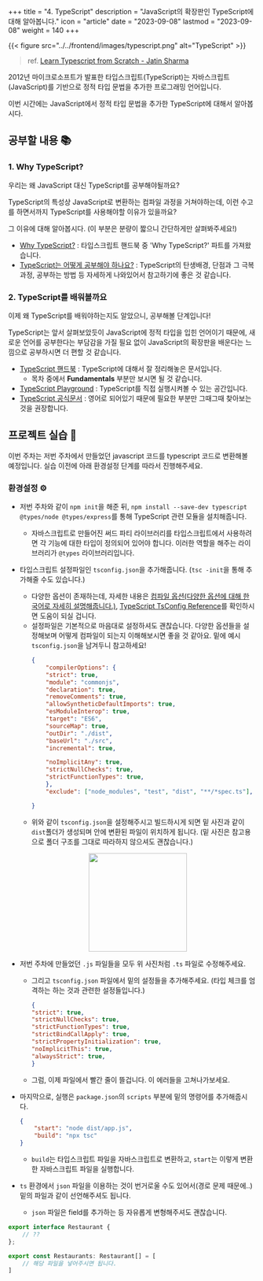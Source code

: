 +++
title = "4. TypeScript"
description = "JavaScript의 확장판인 TypeScript에 대해 알아봅니다."
icon = "article"
date = "2023-09-08"
lastmod = "2023-09-08"
weight = 140
+++

<!-- TODO: update `date` and `lastmod` -->

{{< figure src="../../frontend/images/typescript.png" alt="TypeScript" >}}

> ref. [Learn Typescript from Scratch - Jatin Sharma](https://j471n.in/blogs/ts)

2012년 마이크로소프트가 발표한 타입스크립트(TypeScript)는 자바스크립트(JavaScript)를 기반으로 정적 타입 문법을 추가한 프로그래밍 언어입니다. 

이번 시간에는 JavaScript에서 정적 타입 문법을 추가한 TypeScript에 대해서 알아봅시다.

## 공부할 내용 📚

### 1. Why TypeScript?

우리는 왜 JavaScript 대신 TypeScript를 공부해야될까요? 

TypeScript의 특성상 JavaScript로 변환하는 컴파일 과정을 거쳐야하는데, 이런 수고를 하면서까지 TypeScript를 사용해야할 이유가 있을까요?

그 이유에 대해 알아봅시다. (이 부분은 분량이 짧으니 간단하게만 살펴봐주세요!)

- [Why TypeScript?](https://joshua1988.github.io/ts/why-ts.html) : 타입스크립트 핸드북 중 'Why TypeScript?' 파트를 가져왔습니다. 
- [TypeScript는 어떻게 공부해야 하나요?](https://yozm.wishket.com/magazine/detail/1376/) : TypeScript의 탄생배경, 단점과 그 극복과정, 공부하는 방법 등 자세하게 나와있어서 참고하기에 좋은 것 같습니다.

### 2. TypeScript를 배워볼까요

이제 왜 TypeScript를 배워야하는지도 알았으니, 공부해볼 단계입니다!
 
TypeScript는 앞서 살펴보았듯이 JavaScript에 정적 타입을 입힌 언어이기 때문에, 새로운 언어를 공부한다는 부담감을 가질 필요 없이 JavaScript의 확장판을 배운다는 느낌으로 공부하시면 더 편할 것 같습니다.

- [TypeScript 핸드북](https://joshua1988.github.io/ts/) : TypeScript에 대해서 잘 정리해놓은 문서입니다. 
    - 목차 중에서 **Fundamentals** 부분만 보시면 될 것 같습니다.
- [TypeScript Playground](https://www.typescriptlang.org/play) : TypeScript를 직접 실행시켜볼 수 있는 공간입니다.
- [TypeScript 공식문서](https://www.typescriptlang.org/docs/handbook/utility-types.html) : 영어로 되어있기 때문에 필요한 부분만 그때그때 찾아보는 것을 권장합니다.

## 프로젝트 실습 🎈

이번 주차는 저번 주차에서 만들었던 javascript 코드를 typescript 코드로 변환해볼 예정입니다. 실습 이전에 아래 환경설정 단계를 따라서 진행해주세요.

### 환경설정 ⚙️
- 저번 주차와 같이 `npm init`을 해준 뒤, `npm install --save-dev typescript @types/node @types/express`를 통해 TypeScript 관련 모듈을 설치해줍니다.
    - 자바스크립트로 만들어진 써드 파티 라이브러리를 타입스크립트에서 사용하려면 각 기능에 대한 타입이 정의되어 있어야 합니다. 이러한 역할을 해주는 라이브러리가 `@types` 라이브러리입니다.
- 타입스크립트 설정파일인 `tsconfig.json`을 추가해줍니다. (`tsc -init`을 통해 추가해줄 수도 있습니다.)
    - 다양한 옵션이 존재하는데, 자세한 내용은 [컴파일 옵션(다양한 옵션에 대해 한국어로 자세히 설명해줍니다.)](https://yamoo9.gitbook.io/typescript/cli-env/tsconfig), [TypeScript TsConfig Reference](https://www.typescriptlang.org/tsconfig)를 확인하시면 도움이 되실 겁니다.
    - 설정파일은 기본적으로 마음대로 설정하셔도 괜찮습니다. 다양한 옵션들을 설정해보며 어떻게 컴파일이 되는지 이해해보시면 좋을 것 같아요. 밑에 예시 `tsconfig.json`을 남겨두니 참고하세요!
        ```json
        {
            "compilerOptions": {
            "strict": true,
            "module": "commonjs",
            "declaration": true,
            "removeComments": true,
            "allowSyntheticDefaultImports": true,
            "esModuleInterop": true,
            "target": "ES6",
            "sourceMap": true,
            "outDir": "./dist",
            "baseUrl": "./src",
            "incremental": true,

            "noImplicitAny": true, 
            "strictNullChecks": true, 
            "strictFunctionTypes": true,
            },
            "exclude": ["node_modules", "test", "dist", "**/*spec.ts"],

        }
        ```
    - 위와 같이 `tsconfig.json`을 설정해주시고 빌드하시게 되면 밑 사진과 같이 `dist`폴더가 생성되며 안에 변환된 파일이 위치하게 됩니다. (밑 사진은 참고용으로 폴더 구조를 그대로 따라하지 않으셔도 괜찮습니다.)
    <p align="center">
    <img src="../images/backend/week4_lab.png" width="200">
    </p>

- 저번 주차에 만들었던 `.js` 파일들을 모두 위 사진처럼 `.ts` 파일로 수정해주세요.
    - 그리고 `tsconfig.json` 파일에서 밑의 설정들을 추가해주세요. (타입 체크를 엄격하는 하는 것과 관련한 설정들입니다.)
        ```json
        {
        "strict": true,
        "strictNullChecks": true,
        "strictFunctionTypes": true,
        "strictBindCallApply": true,
        "strictPropertyInitialization": true,
        "noImplicitThis": true,
        "alwaysStrict": true,
        }
        ```
    - 그럼, 이제 파일에서 빨간 줄이 뜰겁니다. 이 에러들을 고쳐나가보세요.

- 마지막으로, 실행은 `package.json`의 `scripts` 부분에 밑의 명령어를 추가해줍시다.
    ```json
    {
        "start": "node dist/app.js",
        "build": "npx tsc"
    }
    ```
    - `build`는 타입스크립트 파일을 자바스크립트로 변환하고, `start`는 이렇게 변환한 자바스크립트 파일을 실행합니다.

- `ts` 환경에서 `json` 파일을 이용하는 것이 번거로울 수도 있어서(경로 문제 때문에..) 밑의 파일과 같이 선언해주셔도 됩니다.
    - `json` 파일은 field를 추가하는 등 자유롭게 변형해주셔도 괜찮습니다.
```typescript
export interface Restaurant {
    // ??
};

export const Restaurants: Restaurant[] = [
    // 해당 파일을 넣어주시면 됩니다.
]

```
